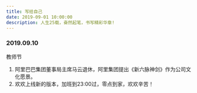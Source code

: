 ```yaml
---
title: 写给自己
date: 2019-09-01 10:00:00
description: 人生25载，奋然起笔，书写精彩华章!
---
```


### 2019.09.10

教师节
1. 阿里巴巴集团董事局主席马云退休，阿里集团提出《新六脉神剑》作为公司文化愿景。
2. 欢欢上线新的版本，加班到23:00过，零点到家，欢欢辛苦！





